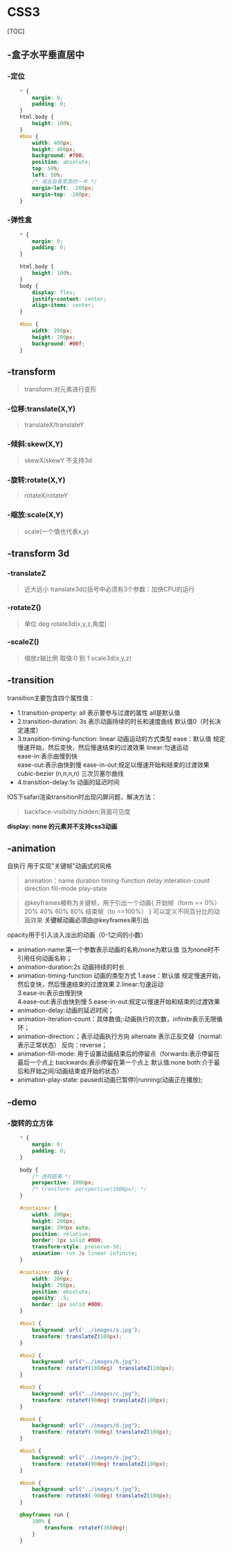 # CSS3

[TOC]

## -盒子水平垂直居中

### **-定位**

```css
    * {
        margin: 0;
        padding: 0;
    }
    html,body {
        height: 100%;
    }
    #box {
        width: 400px;
        height: 400px;
        background: #f00;
        position: absolute;
        top: 50%;
        left: 50%;
        /* 减去自身宽高的一半 */
        margin-left: -200px;
        margin-top: -200px;
    }
```
### **-弹性盒**

```css
    * {
        margin: 0;
        padding: 0;
    }

    html,body {
        height: 100%;
    }
    body {
        display: flex;
        justify-content: center;
        align-items: center;
    }

    #box {
        width: 200px;
        height: 200px;
        background: #00f;
    }
```
## -transform

>transform:对元素进行变形

### -位移:translate(X,Y)

> translateX/translateY

### -倾斜:skew(X,Y)

> skewX/skewY 不支持3d

### -旋转:rotate(X,Y)

> rotateX/rotateY

### -缩放:scale(X,Y)

> scale(一个值也代表x,y)

## -transform 3d
### -translateZ 

> 近大远小
> translate3d()括号中必须有3个参数：加快CPU的运行

### -rotateZ() 

> 单位 deg
> rotate3d(x,y,z,角度)

### -scaleZ() 

> 缩放z轴比例 取值:0 到 1
> scale3d(x,y,z)

## -transition
transition主要包含四个属性值：
* 1.transition-property: all   表示要参与过渡的属性  all是默认值
* 2.transition-duration: 3s   表示动画持续的时长和速度曲线  默认值0（时长决定速度）
* 3.transition-timing-function: linear  动画运动的方式类型
    ease：默认值	规定慢速开始，然后变快，然后慢速结束的过渡效果
    linear:匀速运动  
    ease-in:表示由慢到快  
    ease-out:表示由快到慢 
    ease-in-out:规定以慢速开始和结束的过渡效果
    cubic-bezier (n,n,n,n)  三次贝塞尔曲线
* 4.transition-delay:1s    动画的延迟时间

    

IOS下safari渲染transition时出现闪屏问题，解决方法：

> backface-visibility:hidden;背面可见度

**display: none 的元素并不支持css3动画**

## -animation
自执行  用于实现"关键帧"动画式的风格
>animation：name  duration  timing-function delay  interation-count direction fill-mode play-state 

>@keyframes被称为关键帧，用于引出一个动画{
            开始帧（form == 0%）
            20%
            40%
            60%
            80%
            结束帧（to ==100%）
        }
      可以定义不同百分比的动画效果
**关键帧动画必须由@keyframes来引出**

 opacity用于引入淡入淡出的动画（0-1之间的小数）

* animation-name:第一个参数表示动画的名称/none为默认值 当为none时不引用任何动画名称；
* animation-duration:2s 动画持续的时长
* animation-timing-function 动画的类型方式
            1.ease：默认值	规定慢速开始，然后变快，然后慢速结束的过渡效果
            2.linear:匀速运动  
            3.ease-in:表示由慢到快  
            4.ease-out:表示由快到慢 
            5.ease-in-out:规定以慢速开始和结束的过渡效果
* animation-delay:动画的延迟时间；
* animation-iteration-count：具体数值;:动画执行的次数，infinite表示无限循环；
* animation-direction:；表示动画执行方向 alternate 表示正反交替（normal:表示正常状态） 反向：reverse；
* animation-fill-mode:  用于设置动画结束后的停留点（forwards:表示停留在最后一个点上  backwards:表示停留在第一个点上  默认值:none  both:介于最后和开始之间/动画结束或开始的状态）
* animation-play-state: paused(动画已暂停)|running(动画正在播放);
## -demo
### -旋转的立方体
```css
    * {
        margin: 0;
        padding: 0;
    }

    body {
        /* 透视距离 */
        perspective: 1000px;
        /* transform: perspective(1000px); */
    }

    #container {
        width: 200px;
        height: 200px;
        margin: 200px auto;
        position: relative;
        border: 1px solid #000;
        transform-style: preserve-3d;
        animation: run 3s linear infinite;
    }

    #container div {
        width: 200px;
        height: 200px;
        position: absolute;
        opacity: .5;
        border: 1px solid #000;
    }

    #box1 {
        background: url('../images/a.jpg');
        transform: translateZ(100px);
    }

    #box2 {
        background: url("../images/b.jpg");
        transform: rotateY(180deg)  translateZ(100px);
    }

    #box3 {
        background: url("../images/c.jpg");
        transform: rotateY(90deg) translateZ(100px);
    }

    #box4 {
        background: url("../images/d.jpg");
        transform: rotateY(-90deg) translateZ(100px);
    }

    #box5 {
        background: url("../images/e.jpg");
        transform: rotateX(90deg) translateZ(100px);
    }

    #box6 {
        background: url("../images/f.jpg");
        transform: rotateX(-90deg) translateZ(100px);
    }

    @keyframes run {
        100% {
            transform: rotateY(360deg);
        }
    }
```